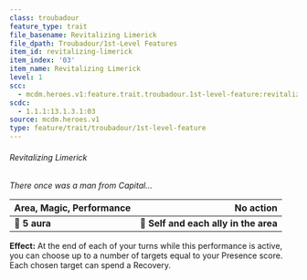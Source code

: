 ```yaml
---
class: troubadour
feature_type: trait
file_basename: Revitalizing Limerick
file_dpath: Troubadour/1st-Level Features
item_id: revitalizing-limerick
item_index: '03'
item_name: Revitalizing Limerick
level: 1
scc:
  - mcdm.heroes.v1:feature.trait.troubadour.1st-level-feature:revitalizing-limerick
scdc:
  - 1.1.1:13.1.3.1:03
source: mcdm.heroes.v1
type: feature/trait/troubadour/1st-level-feature
---
```


###### Revitalizing Limerick

*There once was a man from Capital...*

| **Area, Magic, Performance** |                         **No action** |
| ---------------------------- | ------------------------------------: |
| **📏 5 aura**                | **🎯 Self and each ally in the area** |

**Effect:** At the end of each of your turns while this performance is active, you can choose up to a number of targets equal to your Presence score. Each chosen target can spend a Recovery.
